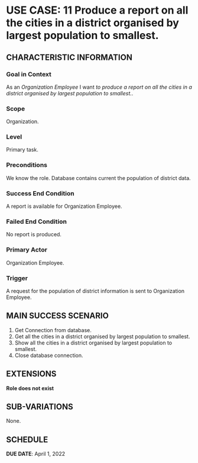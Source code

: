 # USE CASE: 11 Produce a report on all the cities in a district organised by largest population to smallest.

## CHARACTERISTIC INFORMATION

### Goal in Context

As an *Organization Employee* I want *to produce a report on all the cities in a district organised by largest population to smallest.*.

### Scope

Organization.

### Level

Primary task.

### Preconditions

We know the role.  Database contains current the population of district data.

### Success End Condition

A report is available for Organization Employee.

### Failed End Condition

No report is produced.

### Primary Actor

Organization Employee.

### Trigger

A request for the population of district information is sent to Organization Employee.

## MAIN SUCCESS SCENARIO

1. Get Connection from database.
2. Get all the cities in a district organised by largest population to smallest.
3. Show all the cities in a district organised by largest population to smallest.
4. Close database connection.

## EXTENSIONS

**Role does not exist**

## SUB-VARIATIONS

None.

## SCHEDULE

**DUE DATE**: April 1, 2022
